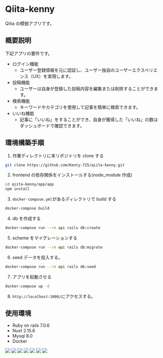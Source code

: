 # Qiita-kenny

Qiita の模倣アプリです。

## 概要説明

下記アプリの要件です。

- ログイン機能
  - ユーザー登録情報を元に認証し、ユーザー独自のユーザーエクスペリエンス（UX）を実現します。
- 投稿機能
  - ユーザーは自身が登録した投稿内容を編集または削除することができます。
- 検索機能
  - キーワードやカテゴリを使用して記事を簡単に検索できます。
- いいね機能
  - 記事に「いいね」をすることができ、自身が獲得した「いいね」の数はダッシュボードで確認できます。

## 環境構築手順

1. 作業ディレクトリに本リポジトリを clone する

```bash {iscopy=true}
git clone https://github.com/Kenty-725/qiita-kenny.git
```

2. frontend の依存関係をインストールする(node_module 作成)

```bash {iscopy=true}
cd qiita-kenny/app/app
npm install
```

3. `docker-compose.yml`があるディレクトリで build する

```bash {iscopy=true}
docker-compose build
```

4. db を作成する

```bash {iscopy=true}
docker-compose run --rm api rails db:create
```

5. scheme をマイグレーションする

```bash {iscopy=true}
docker-compose run --rm api rails db:migrate
```

6. seed データを投入する。

```bash {iscopy=true}
docker-compose run --rm api rails db:seed
```

7. アプリを起動させる

```bash {iscopy=true}
docker-compose up -d
```

8. `http://localhost:3000/`にアクセスする。

## 使用環境

- Ruby on rails 7.0.6
- Nuxt 2.15.8
- Mysql 8.0
- Docker
<p style="display: inline">
  <!-- フロントエンドのフレームワーク一覧 -->
  <img src="https://img.shields.io/badge/-Nuxt.js-00C58E.svg?logo=nuxt.js&style=for-the-badge">
  <!-- バックエンドのフレームワーク一覧 -->
  <img src="https://img.shields.io/badge/-Rails-CC0000.svg?logo=rails&style=for-the-badge">
  <!-- UIのフレームワーク一覧 -->
  <img src="https://img.shields.io/badge/-Vuetify-1867C0.svg?logo=vuetify&style=for-the-badge">
  <!-- バックエンドの言語一覧 -->
  <img src="https://img.shields.io/badge/-ruby-CC0000.svg?logo=rails&style=for-the-badge">
  <!-- ミドルウェア一覧 -->
  <img src="https://img.shields.io/badge/-Nginx-269539.svg?logo=nginx&style=for-the-badge">
  <img src="https://img.shields.io/badge/-MySQL-4479A1.svg?logo=mysql&style=for-the-badge&logoColor=white">
  <!-- インフラ一覧 -->
  <img src="https://img.shields.io/badge/-Docker-1488C6.svg?logo=docker&style=for-the-badge">
</p>
